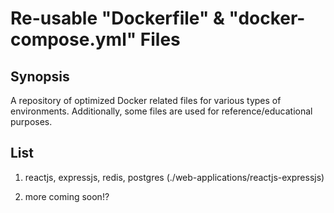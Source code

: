 # Re-usable "Dockerfile" & "docker-compose.yml" Files

## Synopsis

A repository of optimized Docker related files for various types of environments. Additionally, some files are used for reference/educational purposes.

## List

1. reactjs, expressjs, redis, postgres (./web-applications/reactjs-expressjs)

2. more coming soon!?
